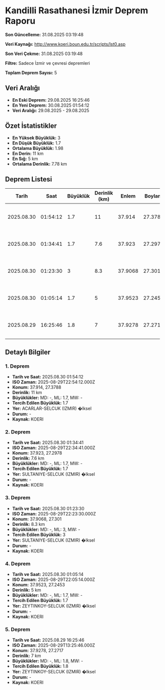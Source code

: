 # Kandilli Rasathanesi İzmir Deprem Raporu

**Son Güncelleme:** 31.08.2025 03:19:48

**Veri Kaynağı:** http://www.koeri.boun.edu.tr/scripts/lst0.asp

**Son Veri Çekme:** 31.08.2025 03:19:48

**Filtre:** Sadece İzmir ve çevresi depremleri

**Toplam Deprem Sayısı:** 5

## Veri Aralığı

- **En Eski Deprem:** 29.08.2025 16:25:46
- **En Yeni Deprem:** 30.08.2025 01:54:12
- **Veri Aralığı:** 29.08.2025 - 29.08.2025

## Özet İstatistikler

- **En Yüksek Büyüklük:** 3
- **En Düşük Büyüklük:** 1.7
- **Ortalama Büyüklük:** 1.98
- **En Derin:** 11 km
- **En Sığ:** 5 km
- **Ortalama Derinlik:** 7.78 km

## Deprem Listesi

| Tarih | Saat | Büyüklük | Derinlik (km) | Enlem | Boylam | Konum | Durum |
|-------|------|----------|---------------|-------|--------|-------|-------|
| 2025.08.30 | 01:54:12 | 1.7 | 11 | 37.914 | 27.3788 | ACARLAR-SELCUK (IZMIR) �lksel | - |
| 2025.08.30 | 01:34:41 | 1.7 | 7.6 | 37.923 | 27.2978 | SULTANIYE-SELCUK (IZMIR) �lksel | - |
| 2025.08.30 | 01:23:30 | 3 | 8.3 | 37.9068 | 27.301 | SULTANIYE-SELCUK (IZMIR) �lksel | - |
| 2025.08.30 | 01:05:14 | 1.7 | 5 | 37.9523 | 27.2453 | ZEYTINKOY-SELCUK (IZMIR) �lksel | - |
| 2025.08.29 | 16:25:46 | 1.8 | 7 | 37.9278 | 27.2717 | ZEYTINKOY-SELCUK (IZMIR) �lksel | - |

## Detaylı Bilgiler

### 1. Deprem

- **Tarih ve Saat:** 2025.08.30 01:54:12
- **ISO Zaman:** 2025-08-29T22:54:12.000Z
- **Konum:** 37.914, 27.3788
- **Derinlik:** 11 km
- **Büyüklükler:** MD: -, ML: 1.7, MW: -
- **Tercih Edilen Büyüklük:** 1.7
- **Yer:** ACARLAR-SELCUK (IZMIR) �lksel
- **Durum:** -
- **Kaynak:** KOERI

### 2. Deprem

- **Tarih ve Saat:** 2025.08.30 01:34:41
- **ISO Zaman:** 2025-08-29T22:34:41.000Z
- **Konum:** 37.923, 27.2978
- **Derinlik:** 7.6 km
- **Büyüklükler:** MD: -, ML: 1.7, MW: -
- **Tercih Edilen Büyüklük:** 1.7
- **Yer:** SULTANIYE-SELCUK (IZMIR) �lksel
- **Durum:** -
- **Kaynak:** KOERI

### 3. Deprem

- **Tarih ve Saat:** 2025.08.30 01:23:30
- **ISO Zaman:** 2025-08-29T22:23:30.000Z
- **Konum:** 37.9068, 27.301
- **Derinlik:** 8.3 km
- **Büyüklükler:** MD: -, ML: 3, MW: -
- **Tercih Edilen Büyüklük:** 3
- **Yer:** SULTANIYE-SELCUK (IZMIR) �lksel
- **Durum:** -
- **Kaynak:** KOERI

### 4. Deprem

- **Tarih ve Saat:** 2025.08.30 01:05:14
- **ISO Zaman:** 2025-08-29T22:05:14.000Z
- **Konum:** 37.9523, 27.2453
- **Derinlik:** 5 km
- **Büyüklükler:** MD: -, ML: 1.7, MW: -
- **Tercih Edilen Büyüklük:** 1.7
- **Yer:** ZEYTINKOY-SELCUK (IZMIR) �lksel
- **Durum:** -
- **Kaynak:** KOERI

### 5. Deprem

- **Tarih ve Saat:** 2025.08.29 16:25:46
- **ISO Zaman:** 2025-08-29T13:25:46.000Z
- **Konum:** 37.9278, 27.2717
- **Derinlik:** 7 km
- **Büyüklükler:** MD: -, ML: 1.8, MW: -
- **Tercih Edilen Büyüklük:** 1.8
- **Yer:** ZEYTINKOY-SELCUK (IZMIR) �lksel
- **Durum:** -
- **Kaynak:** KOERI

